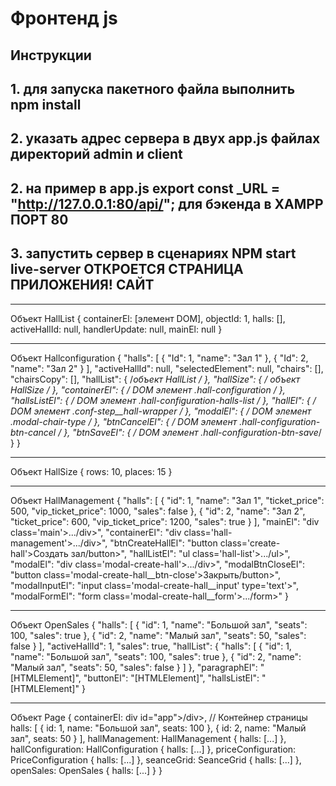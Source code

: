 # Фронтенд js  

## Инструкции

## 1. для запуска пакетного файла выполнить npm install

## 2. указать адрес сервера в двух app.js файлах директорий admin и client

## 2. на пример в app.js  export const _URL = "<http://127.0.0.1:80/api/>"; для бэкенда в XAMPP ПОРТ 80

## 3. запустить сервер в сценариях NPM start live-server ОТКРОЕТСЯ СТРАНИЦА ПРИЛОЖЕНИЯ! САЙТ

* * *
Объект HallList {
  containerEl: [элемент DOM],
  objectId: 1,
  halls: [],
  activeHallId: null,
  handlerUpdate: null,
  mainEl: null
}

* * *
Объект Hallconfiguration {
  "halls": [
    { "Id": 1, "name": "Зал 1" },
    { "Id": 2, "name": "Зал 2" }
  ],
  "activeHallId": null,
  "selectedElement": null,
  "chairs": [],
  "chairsCopy": [],
  "hallList": { /*объект HallList */ },
  "hallSize": { /* объект HallSize */ },
  "containerEl": { /* DOM элемент .hall-configuration */ },
  "hallsListEl": { /* DOM элемент .hall-configuration-halls-list */ },
  "hallEl": { /* DOM элемент .conf-step__hall-wrapper */ },
  "modalEl": { /* DOM элемент .modal-chair-type */ },
  "btnCancelEl": { /* DOM элемент .hall-configuration-btn-cancel */ },
  "btnSaveEl": { /* DOM элемент .hall-configuration-btn-save*/ }
}

* * *
Объект HallSize {
  rows: 10,
  places: 15
}

* * *
Объект HallManagement {
  "halls": [
    {
      "id": 1,
      "name": "Зал 1",
      "ticket_price": 500,
      "vip_ticket_price": 1000,
      "sales": false
    },
    {
      "id": 2,
      "name": "Зал 2",
      "ticket_price": 600,
      "vip_ticket_price": 1200,
      "sales": true
    }
  ],
   "mainEl": "div class='main'>.../div>",
  "containerEl": "div class='hall-management'>.../div>",
  "btnCreateHallEl": "button class='create-hall'>Создать зал/button>",
  "hallListEl": "ul class='hall-list'>.../ul>",
  "modalEl": "div class='modal-create-hall'>.../div>",
  "modalBtnCloseEl": "button class='modal-create-hall__btn-close'>Закрыть/button>",
  "modalInputEl": "input class='modal-create-hall__input' type='text'>",
  "modalFormEl": "form class='modal-create-hall__form'>.../form>"
}

* * *
Объект OpenSales {
  "halls": [
    {
      "id": 1,
      "name": "Большой зал",
      "seats": 100,
      "sales": true
    },
    {
      "id": 2,
      "name": "Малый зал",
      "seats": 50,
      "sales": false
    }
  ],
  "activeHallId": 1,
  "sales": true,
  "hallList": {
    "halls": [
      {
        "id": 1,
        "name": "Большой зал",
        "seats": 100,
        "sales": true
      },
      {
        "id": 2,
        "name": "Малый зал",
        "seats": 50,
        "sales": false
      }
    ]
  },
  "paragraphEl": "[HTMLElement]",
  "buttonEl": "[HTMLElement]",
  "hallsListEl": "[HTMLElement]"
}

* * *
Объект Page {
  containerEl: div id="app">/div>, // Контейнер страницы
  halls: [
    { id: 1, name: "Большой зал", seats: 100 },
    { id: 2, name: "Малый зал", seats: 50 }
  ],
  hallManagement: HallManagement { halls: [...] },
  hallConfiguration: HallConfiguration { halls: [...] },
  priceConfiguration: PriceConfiguration { halls: [...] },
  seanceGrid: SeanceGrid { halls: [...] },
  openSales: OpenSales { halls: [...] }
}
